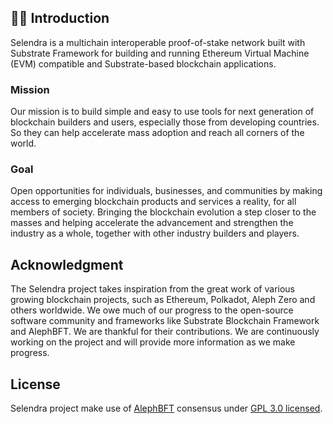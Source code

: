 ## 🙋‍♀️ Introduction
Selendra is  a multichain interoperable proof-of-stake network built with Substrate Framework for building and running Ethereum Virtual Machine (EVM) compatible and Substrate-based blockchain applications.

### Mission
Our mission is to build simple and easy to use tools for next generation of blockchain builders and users, especially those from developing countries. So they can help accelerate mass adoption and reach all corners of the world.

### Goal
Open opportunities for individuals, businesses, and communities by making access to emerging blockchain products and services a reality, for all members of society. Bringing the blockchain evolution a step closer to the masses and helping accelerate the advancement and strengthen the industry as a whole, together with other industry builders and players.

## Acknowledgment
The Selendra project takes inspiration from the great work of various growing blockchain projects, such as Ethereum, Polkadot, Aleph Zero and others worldwide. We owe much of our progress to the open-source software community and frameworks like Substrate Blockchain Framework and AlephBFT. We are thankful for their contributions. We are continuously working on the project and will provide more information as we make progress.

## License
Selendra project make use of [AlephBFT](https://crates.io/crates/aleph-bft) consensus under [GPL 3.0 licensed](LICENSE).
